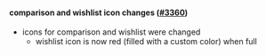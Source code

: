#### comparison and wishlist icon changes ([#3360](https://github.com/shopsys/shopsys/pull/3360))

-   icons for comparison and wishlist were changed
    -   wishlist icon is now red (filled with a custom color) when full
